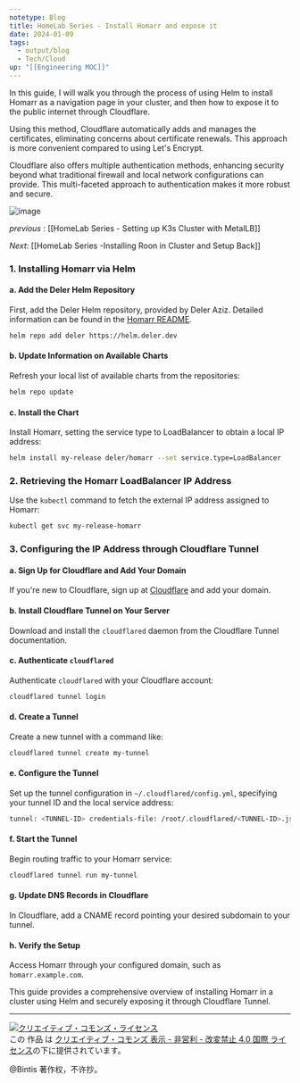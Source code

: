 ```yaml
---
notetype: Blog
title: HomeLab Series - Install Homarr and expose it
date: 2024-01-09
tags:
  - output/blog
  - Tech/Cloud
up: "[[Engineering MOC]]"
---
```

  In this guide, I will walk you through the process of using Helm to install Homarr as a navigation page in your cluster, and then how to expose it to the public internet through Cloudflare.

  
  Using this method, Cloudflare automatically adds and manages the certificates, eliminating concerns about certificate renewals. This approach is more convenient compared to using Let's Encrypt.

  Cloudflare also offers multiple authentication methods, enhancing security beyond what traditional firewall and local network configurations can provide. This multi-faceted approach to authentication makes it more robust and secure.


![image](https://github.com/bintis/xirin/assets/57840704/94c5f18f-1a3b-43d1-8c41-fbf481157425)



*previous* : [[HomeLab Series -  Setting up K3s Cluster with MetalLB]]

*Next*: [[HomeLab Series -Installing Roon in  Cluster and Setup Back]]

### 1. **Installing Homarr via Helm**

#### a. Add the Deler Helm Repository

First, add the Deler Helm repository, provided by Deler Aziz. Detailed information can be found in the [Homarr README](https://github.com/deler-aziz/helm-charts/blob/main/charts/homarr/README.md).


```bash
helm repo add deler https://helm.deler.dev
```

#### b. Update Information on Available Charts

Refresh your local list of available charts from the repositories:

```bash
helm repo update
```

#### c. Install the Chart

Install Homarr, setting the service type to LoadBalancer to obtain a local IP address:

```bash
helm install my-release deler/homarr --set service.type=LoadBalancer
```

### 2. **Retrieving the Homarr LoadBalancer IP Address**

Use the `kubectl` command to fetch the external IP address assigned to Homarr:


```bash
kubectl get svc my-release-homarr
```

### 3. **Configuring the IP Address through Cloudflare Tunnel**

#### a. Sign Up for Cloudflare and Add Your Domain

If you're new to Cloudflare, sign up at [Cloudflare](https://www.cloudflare.com/) and add your domain.

#### b. Install Cloudflare Tunnel on Your Server

Download and install the `cloudflared` daemon from the Cloudflare Tunnel documentation.

#### c. Authenticate `cloudflared`

Authenticate `cloudflared` with your Cloudflare account:


```bash
cloudflared tunnel login
```

#### d. Create a Tunnel

Create a new tunnel with a command like:

```bash
cloudflared tunnel create my-tunnel
```

#### e. Configure the Tunnel

Set up the tunnel configuration in `~/.cloudflared/config.yml`, specifying your tunnel ID and the local service address:


```bash
tunnel: <TUNNEL-ID> credentials-file: /root/.cloudflared/<TUNNEL-ID>.json ingress: - hostname: homarr.example.com service: http://localhost:PORT - service: http_status:404
```

#### f. Start the Tunnel

Begin routing traffic to your Homarr service:

```bash
cloudflared tunnel run my-tunnel
```

#### g. Update DNS Records in Cloudflare

In Cloudflare, add a CNAME record pointing your desired subdomain to your tunnel.

#### h. Verify the Setup

Access Homarr through your configured domain, such as `homarr.example.com`.

This guide provides a comprehensive overview of installing Homarr in a cluster using Helm and securely exposing it through Cloudflare Tunnel.


***

<a rel="license" href="http://creativecommons.org/licenses/by-nc-nd/4.0/"><img alt="クリエイティブ・コモンズ・ライセンス" style="border-width:0" src="https://i.creativecommons.org/l/by-nc-nd/4.0/88x31.png" /></a><br />この 作品 は <a rel="license" href="http://creativecommons.org/licenses/by-nc-nd/4.0/">クリエイティブ・コモンズ 表示 - 非営利 - 改変禁止 4.0 国際 ライセンス</a>の下に提供されています。

@Bintis 著作权，不许抄。
